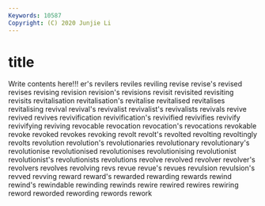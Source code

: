 ```yaml
---
Keywords: 10587
Copyright: (C) 2020 Junjie Li
---
```


# title

Write contents here!!!
er's 
revilers 
reviles 
reviling 
revise 
revise's 
revised 
revises 
revising
revision 
revision's 
revisions 
revisit 
revisited 
revisiting 
revisits 
revitalisation 
revitalisation's 
revitalise
revitalised 
revitalises 
revitalising 
revival 
revival's 
revivalist 
revivalist's 
revivalists 
revivals 
revive
revived 
revives 
revivification 
revivification's 
revivified 
revivifies 
revivify 
revivifying 
reviving 
revocable
revocation 
revocation's 
revocations 
revokable 
revoke 
revoked 
revokes 
revoking 
revolt 
revolt's
revolted 
revolting 
revoltingly 
revolts 
revolution 
revolution's 
revolutionaries 
revolutionary 
revolutionary's 
revolutionise
revolutionised 
revolutionises 
revolutionising 
revolutionist 
revolutionist's 
revolutionists 
revolutions 
revolve 
revolved 
revolver
revolver's 
revolvers 
revolves 
revolving 
revs 
revue 
revue's 
revues 
revulsion 
revulsion's
revved 
revving 
reward 
reward's 
rewarded 
rewarding 
rewards 
rewind 
rewind's 
rewindable
rewinding 
rewinds 
rewire 
rewired 
rewires 
rewiring 
reword 
reworded 
rewording 
rewords
rework 
